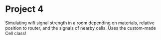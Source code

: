 # Project 4
Simulating wifi signal strength in a room depending on materials, relative position to router, and the signals of nearby cells. Uses the custom-made Cell class!

